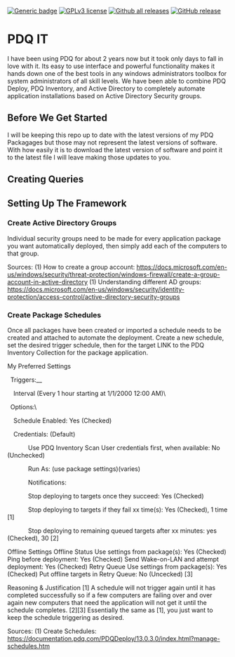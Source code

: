 [![Generic badge](https://img.shields.io/badge/Maintained-Yes-Green.svg)](#) [![GPLv3 license](https://img.shields.io/badge/License-GPLv3-blue.svg)](http://perso.crans.org/besson/LICENSE.html) [![Github all releases](https://img.shields.io/github/downloads/HellBomb/PDQit/total.svg)](https://GitHub.com/HellBomb/PDQit/releases/) [![GitHub release](https://img.shields.io/github/release/HellBomb/PDQit.svg)](https://GitHub.com/HellBomb/PDQit/releases/)

# PDQ IT
I have been using PDQ for about 2 years now but it took only days to fall in love with it. Its easy to use interface and powerful functionality makes it hands down one of the best tools in any windows administrators toolbox for system administrators of all skill levels. We have been able to combine PDQ Deploy, PDQ Inventory, and Active Directory to completely automate application installations based on Active Directory Security groups.

## Before We Get Started
I will be keeping this repo up to date with the latest versions of my PDQ Packagages but those may not represent the latest versions of software. With how easily it is to download the latest version of software and point it to the latest file I will leave making those updates to you.

## Creating Queries

## Setting Up The Framework


### Create Active Directory Groups
Individual security groups need to be made for every application package you want automatically deployed, then simply add each of the computers to that group. 

Sources:
     (1) How to create a group account: https://docs.microsoft.com/en-us/windows/security/threat-protection/windows-firewall/create-a-group-account-in-active-directory
     (1) Understanding different AD groups: https://docs.microsoft.com/en-us/windows/security/identity-protection/access-control/active-directory-security-groups

### Create Package Schedules
Once all packages have been created or imported a schedule needs to be created and attached to automate the deployment. Create a new schedule, set the desired trigger schedule, then for the target LINK to the PDQ Inventory Collection for the package application. 

My Preferred Settings

&ensp;Triggers:__

&ensp;&ensp;Interval (Every 1 hour starting at 1/1/2000 12:00 AM)\

&ensp;Options:\

&ensp;&ensp;Schedule Enabled: Yes (Checked)  

&ensp;&ensp;Credentials: (Default)

&nbsp;&nbsp;&nbsp;&nbsp;&nbsp;&nbsp;&nbsp;&nbsp;&nbsp;&nbsp;&nbsp;&nbsp;Use PDQ Inventory Scan User credentials first, when available: No (Unchecked)

&nbsp;&nbsp;&nbsp;&nbsp;&nbsp;&nbsp;&nbsp;&nbsp;&nbsp;&nbsp;&nbsp;&nbsp;Run As: (use package settings)(varies)
    
&nbsp;&nbsp;&nbsp;&nbsp;&nbsp;&nbsp;&nbsp;&nbsp;&nbsp;&nbsp;&nbsp;&nbsp;Notifications: 
    
&nbsp;&nbsp;&nbsp;&nbsp;&nbsp;&nbsp;&nbsp;&nbsp;&nbsp;&nbsp;&nbsp;&nbsp;Stop deploying to targets once they succeed: Yes (Checked)
    
&nbsp;&nbsp;&nbsp;&nbsp;&nbsp;&nbsp;&nbsp;&nbsp;&nbsp;&nbsp;&nbsp;&nbsp;Stop deploying to targets if they fail xx time(s): Yes (Checked), 1 time [1]
    
&nbsp;&nbsp;&nbsp;&nbsp;&nbsp;&nbsp;&nbsp;&nbsp;&nbsp;&nbsp;&nbsp;&nbsp;Stop deploying to remaining queued targets after xx minutes: yes (Checked), 30 [2]
    

  Offline Settings
    Offline Status
      Use settings from package(s): Yes (Checked)
      Ping before deployment: Yes (Checked)
      Send Wake-on-LAN and attempt deployment: Yes (Checked)
    Retry Queue
      Use settings from package(s): Yes (Checked)
      Put offline targets in Retry Queue: No (Uncecked) [3]

Reasoning & Justification
  [1] A schedule will not trigger again until it has completed successfully so if a few computers are failing over and over again new computers that need the application will not get it until the schedule completes.
  [2][3] Essentially the same as [1], you just want to keep the schedule triggering as desired.
  
Sources:
     (1) Create Schedules: https://documentation.pdq.com/PDQDeploy/13.0.3.0/index.html?manage-schedules.htm
